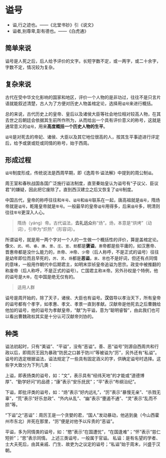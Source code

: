 # 谥号

- 谥,行之迹也。——《北堂书钞》引《说文》
- 谥者,别尊卑,彰有德也。——《白虎通》

## 简单来说

谥号是人死之后，后人给予评价的文字。长短字数不定，或一两字，或二十余字，字数不定，情况较为复杂。

## 复杂来说

古代在受中华文化影响的国家和地区，评价一个人物的是非功过，往往不是只言片语就能叙述清楚，古人为了方便对历史人物盖棺定论，选择用`谥号`来进行概括。

总的来说，古代历史上的皇帝、皇后以及诸侯大臣等社会地位相对较高人物，在其去世之后朝廷会依据其生前所作所为，从而给出一个具有评价意义的称号，这就是通常意义的`谥号`，用来**高度概括一个历史人物的生平**。

`谥号`是对死去的帝妃、诸侯、大臣以及其它地位很高的人，按其生平事迹进行评定后，给予或褒或贬或同情的称号，始于西周。

## 形成过程

`谥号`制度形成，传统说法是西周早期，即《逸周书·谥法解》中提到的周公制`谥`。

周王室和春秋战国各国广泛施行谥法制度，直至秦始皇认为谥号有“子议父、臣议君”的嫌疑，因此把它废除了。直到西汉建立之后又恢复了`谥号`制度。

中国古代，皇帝的称呼往往和`年号`、`谥号`和`庙号`联系在一起，唐高祖就是`庙号`，隋炀帝就是`谥号`，乾隆皇帝就是`年号`。一般最早的皇帝`谥号`用得多，后来`庙号`多，明清则往往`年号`更深入人心。

> 隋炀（yáng）帝。古代谥法，**去礼远众**称“炀”。炀，本意是“烘烤”（动词），引申为“炽热”（形容词）。

所谓谥号，就是用一两个字对一个人的一生做一个概括性的评价，算是盖棺定论。像`文`、`武`、`明`、`睿`、`康`、`景`、`庄`、`宣`、`懿`都是**褒谥**，`惠`帝都是些平庸的，如汉惠帝、晋惠帝都是没什么能力的，`质`帝、`冲`帝、`少`帝（后人称呼，不是正式的谥号）往往是幼年即位而且早死的，`厉`、`灵`、`炀`都是**恶谥**，`哀`、`思`也不是好词，但还有点同情的意味，一般用作朝代中后期君主，如明末崇祯皇帝追谥为思宗。政变中被推翻的称废帝（后人称呼，不是正式的谥号）。亡国君主称`末`帝。另外孙权是个特例，他的谥号是`大帝`，在中国是绝无仅有的。

> 适用人群

谥号是周开始的，除了天子，诸侯、大臣也有谥号。**汉**倡导以孝治天下，所有皇帝的谥号都有个孝字，如孝惠、孝文、孝景一直到孝献。汉献帝是他死去之后曹魏给他加的谥号，他的谥号为孝献皇帝，“献”为平谥，意为“聪明睿智”，由此我们也可以看出曹魏政权其实是十分认可汉献帝刘协的。

## 种类

谥法初起时，只有“美谥”、“平谥”，没有“恶谥”。善、恶“谥号”则源自西周共和行政以后，即周厉王因为暴政“防民之口甚于防川”等被谥为“厉”，另外还有“私谥”。谥号的选定根据谥法，谥法规定了一些具有固定涵义的字，供确定谥号时选择。这些字大致分为下列几类：

上谥，即表扬类的谥号，如：“文”，表示具有“经纬天地”的才能或“道德博厚”、“勤学好问”的品德；“康”表示“安乐抚民”；“平”表示“布纲治纪”。

下谥，即批评类的谥号，如：“炀”表示“好内远礼”，“厉”表示“暴慢无亲”、“杀戮无辜”，“荒”表示“好乐怠政”、“外内从乱”、“幽”表示“壅遏不通”、“灵”表示“乱而不损”等。

“下谥”之“恶谥”：周厉王是一个贪婪的君，“国人”发动暴动，他逃到彘（今山西霍州市东北）并死在那里，“厉”便是对他予以斥责的“恶谥”。

平谥，多为同情类的谥号，如：“愍”表示“在国遭忧”，“在国逢难”；“怀”表示“慈仁短折”；“思”表示同情。
上述三类谥号，一般属于官谥。
私谥：是有名望的学者、士大夫死后，由其亲戚、门生、故吏为之议定的谥号；“私谥”始于周末，兴盛于汉朝。

